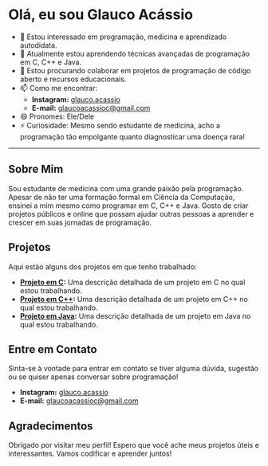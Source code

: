 <!---
acassioglauco/acassioglauco is a ✨ special ✨ repository because its `README.md` (this file) appears on your GitHub profile.
You can click the Preview link to take a look at your changes.
--->

# Olá, eu sou Glauco Acássio

- 👀 Estou interessado em programação, medicina e aprendizado autodidata.
- 🌱 Atualmente estou aprendendo técnicas avançadas de programação em C, C++ e Java.
- 💞️ Estou procurando colaborar em projetos de programação de código aberto e recursos educacionais.
- 📫 Como me encontrar: 
  - **Instagram:** [glauco.acassio](https://instagram.com/glauco.acassio)
  - **E-mail:** [glaucoacassioc@gmail.com](mailto:acassioglauco@gmail.com)
- 😄 Pronomes: Ele/Dele
- ⚡ Curiosidade: Mesmo sendo estudante de medicina, acho a programação tão empolgante quanto diagnosticar uma doença rara!

---

## Sobre Mim

Sou estudante de medicina com uma grande paixão pela programação. Apesar de não ter uma formação formal em Ciência da Computação, ensinei a mim mesmo como programar em C, C++ e Java. Gosto de criar projetos públicos e online que possam ajudar outras pessoas a aprender e crescer em suas jornadas de programação.

## Projetos

Aqui estão alguns dos projetos em que tenho trabalhado:

- **[Projeto em C](https://github.com/usuario/projeto-em-c):** Uma descrição detalhada de um projeto em C no qual estou trabalhando.
- **[Projeto em C++](https://github.com/usuario/projeto-em-cpp):** Uma descrição detalhada de um projeto em C++ no qual estou trabalhando.
- **[Projeto em Java](https://github.com/usuario/projeto-em-java):** Uma descrição detalhada de um projeto em Java no qual estou trabalhando.

## Entre em Contato

Sinta-se à vontade para entrar em contato se tiver alguma dúvida, sugestão ou se quiser apenas conversar sobre programação!

- **Instagram:** [glauco.acassio](https://instagram.com/glauco.acassio)
- **E-mail:** [glaucoacassioc@gmail.com](mailto:acassioglauco@gmail.com)

## Agradecimentos

Obrigado por visitar meu perfil! Espero que você ache meus projetos úteis e interessantes. Vamos codificar e aprender juntos!
